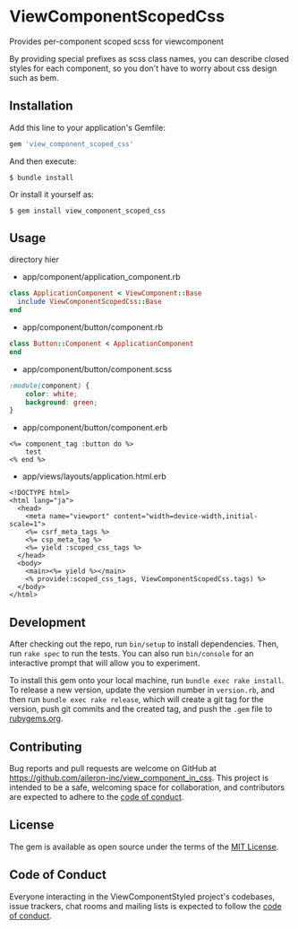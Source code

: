 # ViewComponentScopedCss
Provides per-component scoped scss for viewcomponent

By providing special prefixes as scss class names, you can describe closed styles for each component, so you don't have to worry about css design such as bem.


## Installation

Add this line to your application's Gemfile:

```ruby
gem 'view_component_scoped_css'
```

And then execute:

    $ bundle install

Or install it yourself as:

    $ gem install view_component_scoped_css

## Usage

directory hier

- app/component/application_component.rb

```rb
class ApplicationComponent < ViewComponent::Base
  include ViewComponentScopedCss::Base
end
```

- app/component/button/component.rb
```rb
class Button::Component < ApplicationComponent
end
```

- app/component/button/component.scss
```scss
:module(component) {
    color: white;
    background: green;
}

```

- app/component/button/component.erb
```erb
<%= component_tag :button do %>
    test
<% end %>
```

- app/views/layouts/application.html.erb
```erb
<!DOCTYPE html>
<html lang="ja">
  <head>
    <meta name="viewport" content="width=device-width,initial-scale=1">
    <%= csrf_meta_tags %>
    <%= csp_meta_tag %>
    <%= yield :scoped_css_tags %>
  </head>
  <body>
    <main><%= yield %></main>
    <% provide(:scoped_css_tags, ViewComponentScopedCss.tags) %>
  </body>
</html>
```

## Development

After checking out the repo, run `bin/setup` to install dependencies. Then, run `rake spec` to run the tests. You can also run `bin/console` for an interactive prompt that will allow you to experiment.

To install this gem onto your local machine, run `bundle exec rake install`. To release a new version, update the version number in `version.rb`, and then run `bundle exec rake release`, which will create a git tag for the version, push git commits and the created tag, and push the `.gem` file to [rubygems.org](https://rubygems.org).

## Contributing

Bug reports and pull requests are welcome on GitHub at https://github.com/aileron-inc/view_component_in_css. This project is intended to be a safe, welcoming space for collaboration, and contributors are expected to adhere to the [code of conduct](https://github.com/aileron-inc/view_component_in_css/blob/main/CODE_OF_CONDUCT.md).

## License

The gem is available as open source under the terms of the [MIT License](https://opensource.org/licenses/MIT).

## Code of Conduct

Everyone interacting in the ViewComponentStyled project's codebases, issue trackers, chat rooms and mailing lists is expected to follow the [code of conduct](https://github.com/[USERNAME]/view_component_styled/blob/main/CODE_OF_CONDUCT.md).
